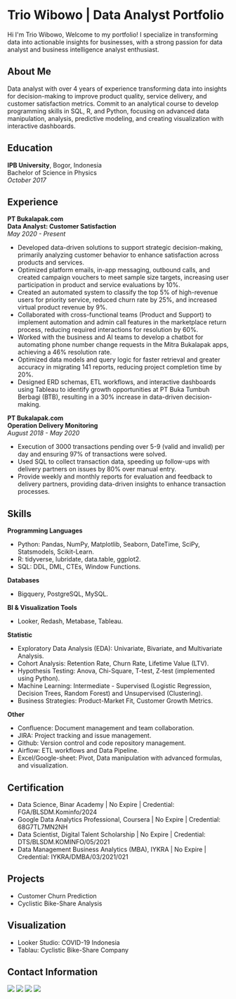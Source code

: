 <div>
	<h1>Trio Wibowo | Data Analyst Portfolio</h1>
	Hi I'm Trio Wibowo, Welcome to my portfolio! I specialize in transforming data into actionable insights for businesses, with a strong passion for data analyst and business intelligence analyst enthusiast.
	<h2>About Me</h2>
	Data analyst with over 4 years of experience transforming data into insights for decision-making to improve product quality, service delivery, and customer satisfaction metrics. Commit to an analytical course to develop programming skills in SQL, R, and Python, focusing on advanced data manipulation, analysis, predictive modeling, and creating visualization with interactive dashboards.
	<h2>Education</h2>
	<b>IPB University</b>, Bogor, Indonesia<br>
	Bachelor of Science in Physics<br>
	<i>October 2017</i><br>
	<h2>Experience</h2>
	<b>PT Bukalapak.com</b><br>
	<b>Data Analyst: Customer Satisfaction</b><br>
	<i>May 2020 - Present</i>
	<ul>
		<li>Developed data-driven solutions to support strategic decision-making, primarily analyzing customer behavior to enhance satisfaction across products and services.</li>
		<li>Optimized platform emails, in-app messaging, outbound calls, and created campaign vouchers to meet sample size targets, increasing user participation in product and service evaluations by 10%.</li>
		<li>Created an automated system to classify the top 5% of high-revenue users for priority service, reduced churn rate by 25%, and increased virtual product revenue by 9%.</li>
		<li>Collaborated with cross-functional teams (Product and Support) to implement automation and admin call features in the marketplace return process, reducing required interactions for resolution by 60%.</li>
		<li>Worked with the business and AI teams to develop a chatbot for automating phone number change requests in the Mitra Bukalapak apps, achieving a 46% resolution rate.</li>
		<li>Optimized data models and query logic for faster retrieval and greater accuracy in migrating 141 reports, reducing project completion time by 20%.</li>
		<li>Designed ERD schemas, ETL workflows, and interactive dashboards using Tableau to identify growth opportunities at PT Buka Tumbuh Berbagi (BTB), resulting in a 30% increase in data-driven decision-making.</li>
	</ul>
	<b>PT Bukalapak.com</b><br>
	<b>Operation Delivery Monitoring</b><br>
	<i>August 2018 - May 2020</i>
	<ul>
		<li>Execution of 3000 transactions pending over 5-9 (valid and invalid) per day and ensuring 97% of transactions were solved.</li>
		<li>Used SQL to collect transaction data, speeding up follow-ups with delivery partners on issues by 80% over manual entry.</li>
		<li>Provide weekly and monthly reports for evaluation and feedback to delivery partners, providing data-driven insights to enhance transaction processes.</li>
	</ul>
	<h2>Skills</h2>
	<b>Programming Languages</b><br>
	<ul>
		<li>Python: Pandas, NumPy, Matplotlib, Seaborn, DateTime, SciPy, Statsmodels, Scikit-Learn.</li>
		<li>R: tidyverse, lubridate, data.table, ggplot2.</li>
		<li>SQL: DDL, DML, CTEs, Window Functions.</li>
	</ul>
	<b>Databases</b><br>
	<ul>
		<li>Bigquery, PostgreSQL, MySQL.</li>
	</ul>
	<b>BI & Visualization Tools</b><br>
	<ul>
		<li>Looker, Redash, Metabase, Tableau.</li>
	</ul>
	<b>Statistic</b><br>
	<ul>
		<li>Exploratory Data Analysis (EDA): Univariate, Bivariate, and Multivariate Analysis.</li>
		<li>Cohort Analysis: Retention Rate, Churn Rate, Lifetime Value (LTV).</li>
		<li>Hypothesis Testing: Anova, Chi-Square, T-test, Z-test (implemented using Python).</li>
		<li>Machine Learning: Intermediate - Supervised (Logistic Regression, Decision Trees, Random Forest) and Unsupervised (Clustering).</li>
		<li>Business Strategies: Product-Market Fit, Customer Growth Metrics.</li>
	</ul>
	<b>Other</b><br>
	<ul>
		<li>Confluence: Document management and team collaboration.</li>
		<li>JIRA: Project tracking and issue management.</li>
		<li>Github: Version control and code repository management.</li>
		<li>Airflow: ETL workflows and Data Pipeline.</li>
		<li>Excel/Google-sheet: Pivot, Data manipulation with advanced formulas, and visualization.</li>
	</ul>
	<h2>Certification</h2>
	<ul>
		<li>Data Science, Binar Academy | No Expire | Credential: FGA/BLSDM.Kominfo/2024</li>
		<li>Google Data Analytics Professional, Coursera | No Expire | Credential: 68G7TL7MN2NH</li>
		<li>Data Scientist, Digital Talent Scholarship | No Expire | Credential: DTS/BLSDM.KOMINFO/05/2021</li>
		<li>Data Management Business Analytics (MBA), IYKRA | No Expire | Credential: IYKRA/DMBA/03/2021/021</li>
	</ul>
	<h2>Projects</h2>
	<ul>
		<li>Customer Churn Prediction</li>
		<li>Cyclistic Bike-Share Analysis</li>
	</ul>
	<h2>Visualization</h2>
	<ul>
		<li>Looker Studio: COVID-19 Indonesia</li>
		<li>Tablau: Cyclistic Bike-Share Company</li>
	</ul>
	<h2>Contact Information</h2>
	<img src="https://img.shields.io/badge/github-000?style=for-the-badge&logo=github&logoColor=white">
	<img src="https://img.shields.io/badge/medium-000?style=for-the-badge&logo=medium&logoColor=white">
	<img src="https://img.shields.io/badge/linkedin-0A66C2?style=for-the-badge&logo=linkedin&logoColor=white">
	<img src="https://img.shields.io/badge/kaggle-1DA1F2?style=for-the-badge&logo=kaggle&logoColor=white">
	
</div>
